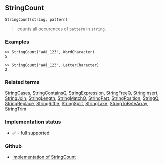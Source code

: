 ## StringCount

```
StringCount(string, pattern)
```

> counts all occurences of `pattern` in `string`.
  
### Examples

```
>> StringCount("a#ä_123", WordCharacter)
5

>> StringCount("a#ä_123", LetterCharacter) 
2 
```

### Related terms
[StringCases](StringCases.md), [StringContainsQ](StringContainsQ.md), [StringExpression](StringExpression.md), [StringFreeQ](StringFreeQ.md), [StringInsert](StringInsert.md), [StringJoin](StringJoin.md), [StringLength](StringLength.md), [StringMatchQ](StringMatchQ.md), [StringPart](StringPart.md), [StringPosition](StringPosition.md), [StringQ](StringQ.md), [StringReplace](StringReplace.md), [StringRiffle](StringRiffle.md), [StringSplit](StringSplit.md), [StringTake](StringTake.md), [StringToByteArray](StringToByteArray.md), [StringTrim](StringTrim.md)






### Implementation status

* &#x2705; - full supported

### Github

* [Implementation of StringCount](https://github.com/axkr/symja_android_library/blob/master/symja_android_library/matheclipse-core/src/main/java/org/matheclipse/core/builtin/StringFunctions.java#L1229) 

